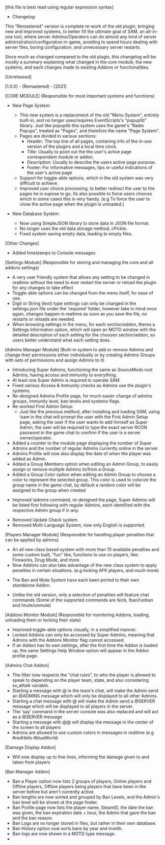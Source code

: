 [this file is best read using regular expression syntax]

- Changelog:

This "Remastered" version is complete re-work of the old plugin, bringing new and improved systems,
to better fill the ultimate goal of SAM, an all-in-one tool, where server Admins/Operators can
do almost any kind of server administration/configuration in-game, avoiding to spend hours
dealing with server files, boring configuration, and unnecessary server restarts.

Since much as changed compared to the old plugin, this changelog will be mostly a
summary explaining what changed in the core module, the new systems, and each changes made to
existing Addons or functionalities.

[Unreleased]

[1.0.0] - (Remastered) - [2021]

[CORE MODULE]
(Responsible for most important systems and functions)

+ New Page System:
    * This new system is a replacement of the old "Menu System", entirely built-in, and no
      longer uses/requires EventScripts's "popuplib" library. Just like popuplib this system
      uses the game's "Radio Popups", treated as "Pages", and therefore the name "Page System".
    + Pages are divided in various sections:
        * Header: The top line of all pages, contaning info of the in-use version of the
          plugins and a local time clock.
        * Title: Usually to point out the the user's active page correspondent module or addon.
        * Description: Usually to describe the users active page purpose.
        * Footer: For informative messages, tips or useful indications of the user's active page
    + Support for toggle-able options, which in the old system was very difficult to achieve.
    + Improved user choice processing, to better redirect the user to the pages he is supose
      to go. Its also possible to force users choices which in some cases this is very handy.
      (e.g To force the user to close the active page when the plugin is unloaded.)

+ New Database System:
    + Now using SimpleJSON library to store data in JSON file format.
    - No longer uses the old data storage method, cPickle.
    * Fixed system saving empty data, leading to empty files.

[Other Changes]
+ Added timestamps to Console messages

[Settings Module]
(Responsible for storing and managing the core and all addons settings)

* A very user friendly system that allows any setting to be changed in realtime without the
  need to ever restart the server or reload the plugin for any changes to take effect
* Toggle-able options can be changed from the menu itself, for ease of use.
* Digit or String (text) type settings can only be changed in the settings.json file under the
  'required' folder, however take in mind once again, changes happen in realtime as soon
  as you save the file, no restarts or reloads are needed.
* When browsing settings in the menu, for each section/addon, theres a Settings Information
  option, which will open an MOTD window with the detailed description of each setting for the
  choosen section/addon, so users better understand what each setting does.

[Admins Manager Module]
(Built-in system to add or remove Admins and change their permissions either individually or
 by creating Admins Groups with sets of permissions and assign Admins to it)

+ Introducing Super Admins, functioning the same as SourceMods root Admins,
  having access and immunity to everything.
+ At least one Super Admin is required to operate SAM.
+ Fixed various Access & Immunity checks as Admins use the plugin's systems.
+ Re-designed Admins Profile page, for much easier change of admins groups,
  immunity level, ban levels and systems flags.
+ Re-worked First Admin Setup:
    * Just like the previous method, after installing and loading SAM, using !sam in the
      chat will prompt the user with the First Admin Setup page, asking the user if the user
      wants to add himself as Super Admin, the user will be required to type the exact server
      RCON password in the game chat to confirm if the user is a server owner/operator.
+ Added a counter to the module page displaying the number of Super Admins and the number
  of regular Admins currently online in the server.
+ Admins Profile will now also display the date of when the player was added as Admin.
+ Added a Group Members option when editing an Admin Group, to easily assign or remove
  multiple Admins to/from a Group.
+ Added a Group Color option when editing an Admin Group to choose a color to represent
  the selected group. This color is used to colorize the group name in the game chat,
  by default a random color will be assigned to the group when created
* Improved !admins command, re-designed the page, Super Admins will be listed first
  following with regular Admins, each identified with the respective Admin group if in any.
- Removed Update Check system.
- Removed Multi-Language System, now only English is supported.

[Players Manager Module]
(Responsible for handling player penalties that can be applied by admins)

+ An all new class based system with more than 10 available penalties and some custom built,
  "fun" like, functions to use on players, like: Fireworks, Drug Mode, and more.
+ Now Addons can also  take advantage of the new class system to apply penalties in certain
  situations. (e.g kicking AFK players, and much more)
* The Ban and Mute System have each been ported to their own standalone Addon.
- Unlike the old version, only a selection of penalties will feature chat commands
  (Some of the supported commands are !kick, !ban/!unban and !mute/unmute)

[Addons Monitor Module]
(Responsible for monitoring Addons, loading, unloading them or locking their state)

+ Improved toggle-able options visually, in a simplified manner.
+ Locked Addons can only be accessed by Super Admins, meaning that Admins with the
  Addons Monitor flag cannot accessed.
+ If an Addon has its own settings, after the first time the Addon is loaded up, the same
  Settings Help Window option will appear in the Addon profile page.

[Admins Chat Addon]

+ The filter now respects the "chat rules", to who the player is allowed to speak to
  depending on the player team, state, and also considering sv_alltalk variable.
+ Starting a message with @ in the team's chat, will make the Admin send an @ADMINS message which
  will only be displayed to all other Admins.
+ Starting a chat message with @ will make the Admin send a @SERVER message which will
  be displayed to all players in the server.
+ The 'say' command in the server console was also replaced and will act as a
  @SERVER message
+ Starting a message with @@ will display the message in the center of the screen to all players
+ Admins are allowed to use custom colors in messages in realtime
  (e.g #redHello #blueWorld)

[Damage Display Addon]

+ Will now display up to five lines, informing the damage given to and taken from players

[Ban Manager Addon]

+ Ban a Player option now lists 2 groups of players, Online players and Offline players,
  Offline players being players that have been in the server before but aren't currently active.
+ Ban lengths are now sorted and grouped by Ban Levels, and the Admin's ban level will be
  shown at the page footer.
+ Ban Profile page now lists the player name, SteamID, the date the ban was given,
  the ban expiration date + hour, the Admin that gave the ban and the ban reason.
+ Ban Logs are no longer stored in files, but rather in their own database.
+ Ban History option now sorts bans by year and month.
+ Ban logs are now shown in a MOTD type message.
+ 